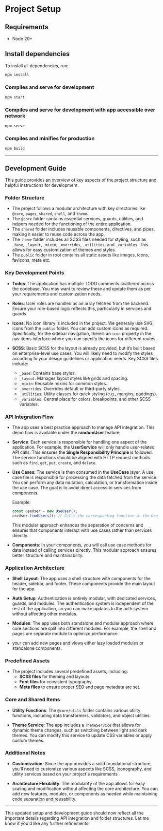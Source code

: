 # Project Setup

## Requirements

- Node 20+

## Install dependencies

To install all dependencies, run:

```bash
npm install
```

### Compiles and serve for development

```bash
npm start
```

### Compiles and serve for development with app accessible over network

```bash
npm serve
```

### Compiles and minifies for production

```bash
npm build
```

---

## Development Guide

This guide provides an overview of key aspects of the project structure and helpful instructions for development.

### Folder Structure

- The project follows a modular architecture with key directories like `@core`, `pages`, `shared`, `shell`, and `theme`.
- The `@core` folder contains essential services, guards, utilities, and helpers needed for the functioning of the entire application.
- The `shared` folder includes reusable components, directives, and pipes, making it easier to reuse code across the app.
- The `theme` folder includes all SCSS files needed for styling, such as `_base`, `_layout`, `_mixin`, `_overrides`, `_utilities`, and `_variables`. This allows for easy customization of themes and styles.
- The `public` folder in root contains all static assets like images, icons, favicons, meta etc.

### Key Development Points

- **Todos**: The application has multiple TODO comments scattered across the codebase. You may want to review these and update them as per your requirements and customization needs.

- **Roles**: User roles are handled as an array fetched from the backend. Ensure your role-based logic reflects this, particularly in services and guards.

- **Icons**: No icon library is included in the project. We generally use SVG icons from the `public` folder. You can add custom icons as required. Specifically, for the sidebar navigation, there’s an `icon` property in the nav items interface where you can specify the icons for different routes.

- **SCSS**: Basic SCSS for the layout is already provided, but it’s built based on enterprise-level use cases. You will likely need to modify the styles according to your design guidelines or application needs. Key SCSS files include:
  - `_base`: Contains base styles.
  - `_layout`: Manages layout styles like grids and spacing.
  - `_mixin`: Reusable mixins for common styles.
  - `_overrides`: Overrides default or third-party styles.
  - `_utilities`: Utility classes for quick styling (e.g., margins, paddings).
  - `_variables`: Central place for colors, breakpoints, and other SCSS variables.

### API Integration Flow

- The app uses a best practice approach to manage API integration. This demo flow is available under the **randomUser** feature.

- **Service**: Each service is responsible for handling one aspect of the application. For example, the **UserService** will only handle user-related API calls. This ensures the **Single Responsibility Principle** is followed. The service functions should be aligned with HTTP request methods such as `find`, `get`, `put`, `create`, and `delete`.

- **Use Cases**: The service is then consumed in the **UseCase** layer. A use case file is responsible for processing the data fetched from the service. You can perform any data mutation, calculation, or transformation inside the use case. The goal is to avoid direct access to services from components.

  Example:

  ```typescript
  const useUser = new UseUser();
  useUser.findUsers(); // Calls the corresponding function in the UseUser use case
  ```

  This modular approach enhances the separation of concerns and ensures that components interact with use cases rather than services directly.

- **Components**: In your components, you will call use case methods for data instead of calling services directly. This modular approach ensures better structure and maintainability.

### Application Architecture

- **Shell Layout**: The app uses a shell structure with components for the header, sidebar, and footer. These components provide the main layout for the app.

- **Auth Setup**: Authentication is entirely modular, with dedicated services, guards, and modules. The authentication system is independent of the rest of the application, so you can make updates to the auth system without affecting other modules.

- **Modules**: The app uses both standalone and modular approach where core sections are split into different modules. For example, the shell and pages are separate module to optimize performance.
- your can add new pages and views either lazy loaded modules or standalone components.

### Predefined Assets

- The project includes several predefined assets, including:
  - **SCSS files** for theming and layouts.
  - **Font files** for consistent typography.
  - **Meta files** to ensure proper SEO and page metadata are set.

### Core and Shared Items

- **Utility Functions**: The `@core/utils` folder contains various utility functions, including data transformers, validators, and object utilities.

- **Theme Service**: The app includes a `ThemeService` that allows for dynamic theme changes, such as switching between light and dark themes. You can modify this service to update CSS variables or apply custom themes.

### Additional Notes

- **Customization**: Since the app provides a solid foundational structure, you'll need to customize various aspects like SCSS, iconography, and utility services based on your project's requirements.

- **Architecture Flexibility**: The modularity of the app allows for easy scaling and modification without affecting the core architecture. You can add new features, modules, or components as needed while maintaining code separation and reusability.

---

This updated setup and development guide should now reflect all the important details regarding API integration and folder structures. Let me know if you'd like any further refinements!
